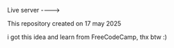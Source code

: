 Live server ----> 

This repository created on 17 may 2025

i got this idea and learn from FreeCodeCamp, thx btw :)
